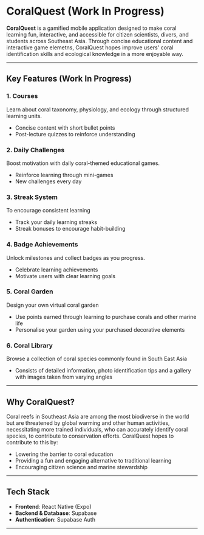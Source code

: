 # CoralQuest (Work In Progress)

**CoralQuest** is a gamified mobile application designed to make coral learning fun, interactive, and accessible for citizen scientists, divers, and students across Southeast Asia. Through concise educational content and interactive game elemetns, CoralQuest hopes improve users' coral identification skills and ecological knowledge in a more enjoyable way. 

---

## Key Features (Work In Progress)

### 1. Courses 
Learn about coral taxonomy, physiology, and ecology through structured learning units.  
- Concise content with short bullet points
- Post-lecture quizzes to reinforce understanding

### 2. Daily Challenges
Boost motivation with daily coral-themed educational games.  
- Reinforce learning through mini-games  
- New challenges every day

### 3. Streak System
To encourage consistent learning 
- Track your daily learning streaks  
- Streak bonuses to encourage habit-building

### 4. Badge Achievements
Unlock milestones and collect badges as you progress.  
- Celebrate learning achievements  
- Motivate users with clear learning goals

### 5. Coral Garden
Design your own virtual coral garden
- Use points earned through learning to purchase corals and other marine life  
- Personalise your garden using your purchased decorative elements

### 6. Coral Library
Browse a collection of coral species commonly found in South East Asia  
- Consists of detailed information, photo identification tips and a gallery with images taken from varying angles 

---

## Why CoralQuest?

Coral reefs in Southeast Asia are among the most biodiverse in the world but are threatened by global warming and other human activities, necessitating more trained individuals, who can accurately identify coral species, to contribute to conservation efforts. CoralQuest hopes to contribute to this by: 
- Lowering the barrier to coral education  
- Providing a fun and engaging alternative to traditional learning  
- Encouraging citizen science and marine stewardship

---

## Tech Stack

- **Frontend**: React Native (Expo)  
- **Backend & Database**: Supabase  
- **Authentication**: Supabase Auth  

---

